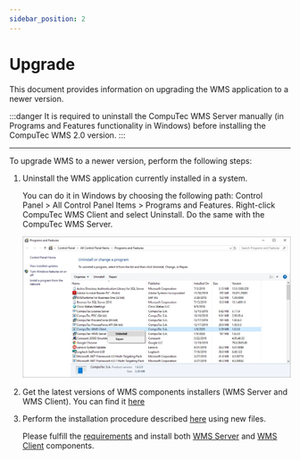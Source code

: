 ```yaml
---
sidebar_position: 2
---
```


# Upgrade

This document provides information on upgrading the WMS application to a newer version.

:::danger
    It is required to uninstall the CompuTec WMS Server manually (in Programs and Features functionality in Windows) before installing the CompuTec WMS 2.0 version.
:::

---

To upgrade WMS to a newer version, perform the following steps:

1. Uninstall the WMS application currently installed in a system.

    You can do it in Windows by choosing the following path: Control Panel > All Control Panel Items > Programs and Features. Right-click CompuTec WMS Client and select Uninstall. Do the same with the CompuTec WMS Server.

    ![Uninstall](./media/uninstall.webp)
2. Get the latest versions of WMS components installers (WMS Server and WMS Client). You can find it [here](../releases/download.md)
3. Perform the installation procedure described [here](../administrator-guide/installation/requirements.md) using new files.

    Please fulfill the [requirements](./installation/requirements.md) and install both [WMS Server](./installation/wms-server/overview.md) and [WMS Client](./installation/wms-desktop-client.md) components.
